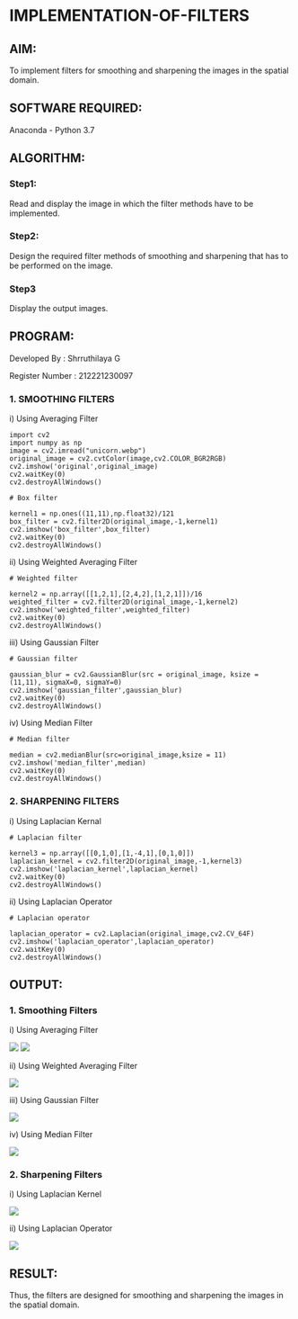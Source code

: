 # IMPLEMENTATION-OF-FILTERS
## AIM:
To implement filters for smoothing and sharpening the images in the spatial domain.

## SOFTWARE REQUIRED:
Anaconda - Python 3.7

## ALGORITHM:
### Step1:
Read and display the image in which the filter methods have to be implemented.

### Step2:
Design the required filter methods of smoothing and sharpening that has to be performed on the image.

### Step3
Display the output images. 
## PROGRAM:
Developed By : Shrruthilaya G

Register Number : 212221230097
</br>

### 1. SMOOTHING FILTERS

i) Using Averaging Filter
```
import cv2
import numpy as np
image = cv2.imread("unicorn.webp")
original_image = cv2.cvtColor(image,cv2.COLOR_BGR2RGB)
cv2.imshow('original',original_image)
cv2.waitKey(0)
cv2.destroyAllWindows()

# Box filter

kernel1 = np.ones((11,11),np.float32)/121
box_filter = cv2.filter2D(original_image,-1,kernel1)
cv2.imshow('box_filter',box_filter)
cv2.waitKey(0)
cv2.destroyAllWindows()
```
ii) Using Weighted Averaging Filter
```
# Weighted filter

kernel2 = np.array([[1,2,1],[2,4,2],[1,2,1]])/16
weighted_filter = cv2.filter2D(original_image,-1,kernel2)
cv2.imshow('weighted_filter',weighted_filter)
cv2.waitKey(0)
cv2.destroyAllWindows()
```
iii) Using Gaussian Filter
```
# Gaussian filter

gaussian_blur = cv2.GaussianBlur(src = original_image, ksize = (11,11), sigmaX=0, sigmaY=0) 
cv2.imshow('gaussian_filter',gaussian_blur)
cv2.waitKey(0)
cv2.destroyAllWindows()
```

iv) Using Median Filter
```
# Median filter 

median = cv2.medianBlur(src=original_image,ksize = 11)
cv2.imshow('median_filter',median)
cv2.waitKey(0)
cv2.destroyAllWindows()
```

### 2. SHARPENING FILTERS
i) Using Laplacian Kernal
```
# Laplacian filter

kernel3 = np.array([[0,1,0],[1,-4,1],[0,1,0]]) 
laplacian_kernel = cv2.filter2D(original_image,-1,kernel3)
cv2.imshow('laplacian_kernel',laplacian_kernel)
cv2.waitKey(0)
cv2.destroyAllWindows()
```
ii) Using Laplacian Operator
```
# Laplacian operator

laplacian_operator = cv2.Laplacian(original_image,cv2.CV_64F)
cv2.imshow('laplacian_operator',laplacian_operator)
cv2.waitKey(0)
cv2.destroyAllWindows()
```

## OUTPUT:
### 1. Smoothing Filters


i) Using Averaging Filter


![](output1.png)
![](output2.png)

ii) Using Weighted Averaging Filter


![](output3.png)


iii) Using Gaussian Filter


![](output4.png)


iv) Using Median Filter


![](output5.png)

### 2. Sharpening Filters


i) Using Laplacian Kernel


![](output6.png)


ii) Using Laplacian Operator


![](output7.png)
## RESULT:
Thus, the filters are designed for smoothing and sharpening the images in the spatial domain.
